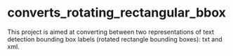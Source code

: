 # converts_rotating_rectangular_bbox
This project is aimed at converting between two representations of text detection bounding box labels (rotated rectangle bounding boxes): txt and xml.
